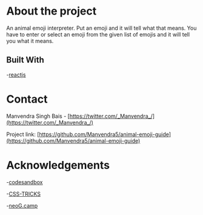 # About the project

An animal emoji interpreter. Put an emoji and it will tell what that means. You have to enter or select an emoji from the given list of emojis and it will tell you what it means.

## Built With

-[reactjs](https://reactjs.org/)

# Contact

Manvendra Singh Bais - [https://twitter.com/_Manvendra_/](https://twitter.com/_Manvendra_/)

Project link: [https://github.com/Manvendra5/animal-emoji-guide](https://github.com/Manvendra5/animal-emoji-guide)

# Acknowledgements

-[codesandbox](https://codesandbox.io/)

-[CSS-TRICKS](https://css-tricks.com/)

-[neoG.camp](https://neog.camp/)
